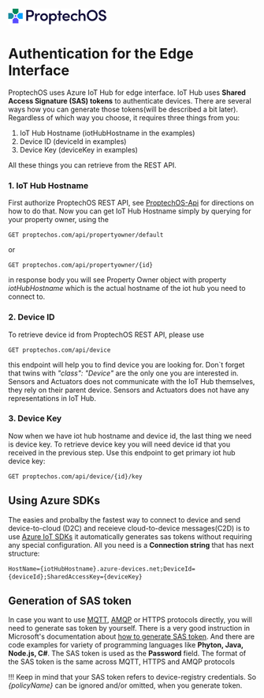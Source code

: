 ![ProptechOS logo](../../images/ProptechOS-logotype-ex.png)
# Authentication for the Edge Interface
ProptechOS uses Azure IoT Hub for edge interface. IoT Hub uses **Shared Access Signature (SAS) tokens** to authenticate devices.
There are several ways how you can generate those tokens(will be described a bit later). 
Regardless of which way you choose, it requires three things from you:
1. IoT Hub Hostname (iotHubHostname in the examples)
2. Device ID (deviceId in examples)
3. Device Key (deviceKey in examples)

All these things you can retrieve from the REST API.

### 1. IoT Hub Hostname
First authorize ProptechOS REST API, see [ProptechOS-Api](../ProptechOS-Api) for directions on how to do that.
Now you can get IoT Hub Hostname simply by querying for your property owner, using the 
```curl
GET proptechos.com/api/propertyowner/default
```
or
```curl
GET proptechos.com/api/propertyowner/{id}
```
in response body you will see Property Owner object with property *iotHubHostname* which is the actual hostname
of the iot hub you need to connect to.

### 2. Device ID
To retrieve device id from ProptechOS REST API, please use
```curl
GET proptechos.com/api/device
```
this endpoint will help you to find device you are looking for. Don`t forget that twins with *"class": "Device"* 
are the only one you are interested in. Sensors and Actuators does not communicate with the IoT Hub themselves, they rely on their parent device. Sensors and Actuators does not have any representations in IoT Hub.

### 3. Device Key
Now when we have iot hub hostname and device id, the last thing we need is device key.
To retrieve device key you will need device id that you received in the previous step.
Use this endpoint to get primary iot hub device key:
```curl
GET proptechos.com/api/device/{id}/key
```

## Using Azure SDKs
The easies and probalby the fastest way to connect to device and send device-to-cloud (D2C) and receieve cloud-to-device messages(C2D) 
is to use [Azure IoT SDKs](https://learn.microsoft.com/en-us/azure/iot-hub/iot-hub-devguide-sdks) 
it automatically generates sas tokens without requiring any special configuration. All you need is a 
**Connection string** that has next structure:
```
HostName={iotHubHostname}.azure-devices.net;DeviceId={deviceId};SharedAccessKey={deviceKey}
```

## Generation of SAS token
In case you want to use [MQTT](https://learn.microsoft.com/en-us/azure/iot-hub/iot-hub-mqtt-support), 
[AMQP](https://learn.microsoft.com/en-us/azure/iot-hub/iot-hub-amqp-support) or HTTPS protocols directly, you will need to generate sas token by yourself.
There is a very good instruction in Microsoft's documentation about [how to generate SAS token](https://learn.microsoft.com/en-us/azure/iot-hub/iot-hub-dev-guide-sas?tabs=java#sas-token-structure).
And there are code examples for variety of programming languages like **Phyton, Java, Node.js, C#**.
The SAS token is used as the **Password** field. The format of the SAS token is the same across MQTT, HTTPS and AMQP protocols

!!! Keep in mind that your SAS token refers to device-registry credentials. So *{policyName}* can be ignored and/or omitted, when you generate token.


